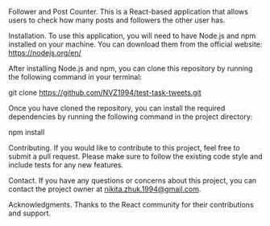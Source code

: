 Follower and Post Counter.
This is a React-based application that allows users to check how many posts and followers the other user has.

Installation.
To use this application, you will need to have Node.js and npm installed on your machine. You can download them from the official website: https://nodejs.org/en/

After installing Node.js and npm, you can clone this repository by running the following command in your terminal:

git clone https://github.com/NVZ1994/test-task-tweets.git

Once you have cloned the repository, you can install the required dependencies by running the following command in the project directory:

npm install

Contributing.
If you would like to contribute to this project, feel free to submit a pull request. Please make sure to follow the existing code style and include tests for any new features.

Contact.
If you have any questions or concerns about this project, you can contact the project owner at nikita.zhuk.1994@gmail.com.

Acknowledgments.
Thanks to the React community for their contributions and support.
